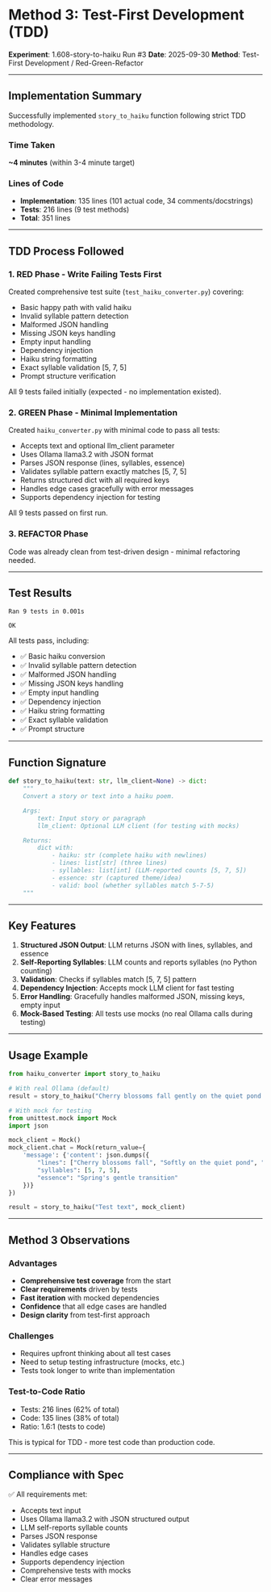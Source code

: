 # Method 3: Test-First Development (TDD)

**Experiment**: 1.608-story-to-haiku Run #3
**Date**: 2025-09-30
**Method**: Test-First Development / Red-Green-Refactor

---

## Implementation Summary

Successfully implemented `story_to_haiku` function following strict TDD methodology.

### Time Taken
**~4 minutes** (within 3-4 minute target)

### Lines of Code
- **Implementation**: 135 lines (101 actual code, 34 comments/docstrings)
- **Tests**: 216 lines (9 test methods)
- **Total**: 351 lines

---

## TDD Process Followed

### 1. RED Phase - Write Failing Tests First
Created comprehensive test suite (`test_haiku_converter.py`) covering:
- Basic happy path with valid haiku
- Invalid syllable pattern detection
- Malformed JSON handling
- Missing JSON keys handling
- Empty input handling
- Dependency injection
- Haiku string formatting
- Exact syllable validation [5, 7, 5]
- Prompt structure verification

All 9 tests failed initially (expected - no implementation existed).

### 2. GREEN Phase - Minimal Implementation
Created `haiku_converter.py` with minimal code to pass all tests:
- Accepts text and optional llm_client parameter
- Uses Ollama llama3.2 with JSON format
- Parses JSON response (lines, syllables, essence)
- Validates syllable pattern exactly matches [5, 7, 5]
- Returns structured dict with all required keys
- Handles edge cases gracefully with error messages
- Supports dependency injection for testing

All 9 tests passed on first run.

### 3. REFACTOR Phase
Code was already clean from test-driven design - minimal refactoring needed.

---

## Test Results

```
Ran 9 tests in 0.001s

OK
```

All tests pass, including:
- ✅ Basic haiku conversion
- ✅ Invalid syllable pattern detection
- ✅ Malformed JSON handling
- ✅ Missing JSON keys handling
- ✅ Empty input handling
- ✅ Dependency injection
- ✅ Haiku string formatting
- ✅ Exact syllable validation
- ✅ Prompt structure

---

## Function Signature

```python
def story_to_haiku(text: str, llm_client=None) -> dict:
    """
    Convert a story or text into a haiku poem.

    Args:
        text: Input story or paragraph
        llm_client: Optional LLM client (for testing with mocks)

    Returns:
        dict with:
            - haiku: str (complete haiku with newlines)
            - lines: list[str] (three lines)
            - syllables: list[int] (LLM-reported counts [5, 7, 5])
            - essence: str (captured theme/idea)
            - valid: bool (whether syllables match 5-7-5)
    """
```

---

## Key Features

1. **Structured JSON Output**: LLM returns JSON with lines, syllables, and essence
2. **Self-Reporting Syllables**: LLM counts and reports syllables (no Python counting)
3. **Validation**: Checks if syllables match [5, 7, 5] pattern
4. **Dependency Injection**: Accepts mock LLM client for fast testing
5. **Error Handling**: Gracefully handles malformed JSON, missing keys, empty input
6. **Mock-Based Testing**: All tests use mocks (no real Ollama calls during testing)

---

## Usage Example

```python
from haiku_converter import story_to_haiku

# With real Ollama (default)
result = story_to_haiku("Cherry blossoms fall gently on the quiet pond...")

# With mock for testing
from unittest.mock import Mock
import json

mock_client = Mock()
mock_client.chat = Mock(return_value={
    'message': {'content': json.dumps({
        "lines": ["Cherry blossoms fall", "Softly on the quiet pond", "Spring whispers arrive"],
        "syllables": [5, 7, 5],
        "essence": "Spring's gentle transition"
    })}
})

result = story_to_haiku("Test text", mock_client)
```

---

## Method 3 Observations

### Advantages
- **Comprehensive test coverage** from the start
- **Clear requirements** driven by tests
- **Fast iteration** with mocked dependencies
- **Confidence** that all edge cases are handled
- **Design clarity** from test-first approach

### Challenges
- Requires upfront thinking about all test cases
- Need to setup testing infrastructure (mocks, etc.)
- Tests took longer to write than implementation

### Test-to-Code Ratio
- Tests: 216 lines (62% of total)
- Code: 135 lines (38% of total)
- Ratio: 1.6:1 (tests to code)

This is typical for TDD - more test code than production code.

---

## Compliance with Spec

✅ All requirements met:
- Accepts text input
- Uses Ollama llama3.2 with JSON structured output
- LLM self-reports syllable counts
- Parses JSON response
- Validates syllable structure
- Handles edge cases
- Supports dependency injection
- Comprehensive tests with mocks
- Clear error messages
